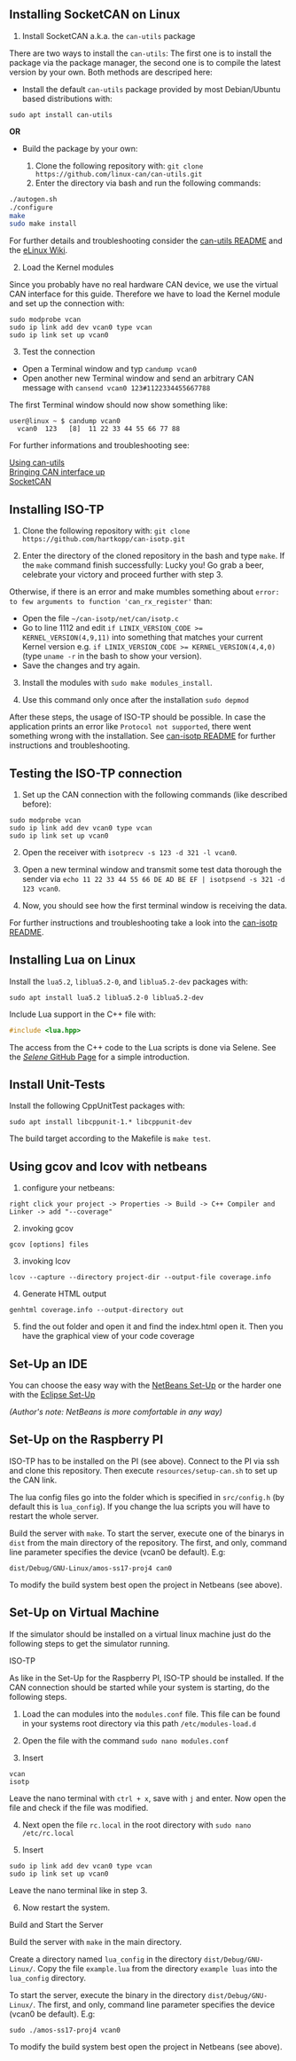 ## Installing SocketCAN on Linux

1. Install SocketCAN a.k.a. the `can-utils` package

There are two ways to install the `can-utils`: The first one is to install the package via the package manager, the second one is to compile the latest version by your own. Both methods are descriped here:

* Install the default `can-utils` package provided by most Debian/Ubuntu based distributions with:
```
sudo apt install can-utils
```
**OR**

* Build the package by your own:

    1. Clone the following repository with: `git clone https://github.com/linux-can/can-utils.git`
    2. Enter the directory via bash and run the following commands:

```sh
./autogen.sh
./configure
make
sudo make install
```

For further details and troubleshooting consider the [can-utils README](https://github.com/linux-can/can-utils/blob/master/README.md) and the [eLinux Wiki](http://elinux.org/Can-utils).


2. Load the Kernel modules

Since you probably have no real hardware CAN device, we use the virtual CAN interface for this guide. Therefore we have to load the Kernel module and set up the connection with:

    sudo modprobe vcan
    sudo ip link add dev vcan0 type vcan
    sudo ip link set up vcan0


3. Test the connection

* Open a Terminal window and typ `candump vcan0`
* Open another new Terminal window and send an arbitrary CAN message with
  `cansend vcan0 123#1122334455667788`

The first Terminal window should now show something like:

    user@linux ~ $ candump vcan0
      vcan0  123   [8]  11 22 33 44 55 66 77 88

For further informations and troubleshooting see:

[Using can-utils](https://discuss.cantact.io/t/using-can-utils/24)  
[Bringing CAN interface up](http://elinux.org/Bringing_CAN_interface_up)  
[SocketCAN](https://en.wikipedia.org/wiki/SocketCAN)  


## Installing ISO-TP

1. Clone the following repository with: `git clone https://github.com/hartkopp/can-isotp.git`

2. Enter the directory of the cloned repository in the bash and type `make`. If the `make` command finish successfully: Lucky you! Go grab a beer, celebrate your victory and proceed further with step 3.

Otherwise, if there is an error and make mumbles something about `error: to few arguments to function 'can_rx_register'` than:

* Open the file `~/can-isotp/net/can/isotp.c`
* Go to line 1112 and edit `if LINIX_VERSION_CODE >= KERNEL_VERSION(4,9,11)` into something that matches your current Kernel version e.g. `if LINIX_VERSION_CODE >= KERNEL_VERSION(4,4,0)` (type `uname -r` in the bash to show your version).
* Save the changes and try again.

3. Install the modules with `sudo make modules_install`.

4. Use this command only once after the installation `sudo depmod`



After these steps, the usage of ISO-TP should be possible. In case the application prints an error like `Protocol not supported`, there went something wrong with the installation. See [can-isotp README](https://github.com/hartkopp/can-isotp) for further instructions and troubleshooting.


## Testing the ISO-TP connection

1. Set up the CAN connection with the following commands (like described before):
```
sudo modprobe vcan
sudo ip link add dev vcan0 type vcan
sudo ip link set up vcan0
```
2. Open the receiver with `isotprecv -s 123 -d 321 -l vcan0`.

3. Open a new terminal window and transmit some test data thorough the sender via `echo 11 22 33 44 55 66 DE AD BE EF | isotpsend -s 321 -d 123 vcan0`.

4. Now, you should see how the first terminal window is receiving the data.

For further instructions and troubleshooting take a look into the [can-isotp README](https://github.com/hartkopp/can-isotp).

## Installing Lua on Linux

Install the `lua5.2`, `liblua5.2-0`, and `liblua5.2-dev` packages with:

    sudo apt install lua5.2 liblua5.2-0 liblua5.2-dev

Include Lua support in the C++ file with:

```cpp
#include <lua.hpp>
```

The access from the C++ code to the Lua scripts is done via Selene. See the [_Selene_ GitHub Page](https://github.com/jeremyong/Selene) for a simple introduction.


## Install Unit-Tests

Install the following CppUnitTest packages with:

    sudo apt install libcppunit-1.* libcppunit-dev

The build target according to the Makefile is `make test`.

## Using gcov and lcov with netbeans

1. configure your netbeans:
```
right click your project -> Properties -> Build -> C++ Compiler and Linker -> add "--coverage"
```
2. invoking gcov
```	
gcov [options] files
```
3. invoking lcov
```
lcov --capture --directory project-dir --output-file coverage.info
```
4. Generate HTML output
```
genhtml coverage.info --output-directory out
```
5. find the out folder and open it and find the index.html open it. Then you have the graphical view of your code coverage


## Set-Up an IDE

You can choose the easy way with the [NetBeans Set-Up](NetBeansSetUp.md) or the harder one with the [Eclipse Set-Up](EclipseSetUp.md)

_(Author's note: NetBeans is more comfortable in any way)_


## Set-Up on the Raspberry PI

ISO-TP has to be installed on the PI (see above). Connect to the PI via ssh and clone this repository. Then execute `resources/setup-can.sh` to set up the CAN link.

The lua config files go into the folder which is specified in `src/config.h` (by default this is `lua_config`). If you change the lua scripts you will have to restart the whole server.

Build the server with `make`. To start the server, execute one of the binarys in `dist` from the main directory of the repository. The first, and only, command line parameter specifies the device (vcan0 be default). E.g:
```
dist/Debug/GNU-Linux/amos-ss17-proj4 can0
```

To modify the build system best open the project in Netbeans (see above).

## Set-Up on Virtual Machine
If the simulator should be installed on a virtual linux machine just do the following steps to get the simulator running.

ISO-TP

As like in the Set-Up for the Raspberry PI, ISO-TP should be installed. If the CAN connection should be started while your system is starting, do the following steps.

1. Load the can modules into the `modules.conf` file. This file can be found in your systems root directory via this path `/etc/modules-load.d`

2. Open the file with the command `sudo nano modules.conf`

3. Insert 
```
vcan
isotp
```
Leave the nano terminal with `ctrl + x`, save with `j` and enter. Now open the file and check if the file was modified.

4. Next open the file `rc.local` in the root directory with `sudo nano /etc/rc.local`

5. Insert
```
sudo ip link add dev vcan0 type vcan
sudo ip link set up vcan0
```
Leave the nano terminal like in step 3.

6. Now restart the system.

Build and Start the Server

Build the server with `make` in the main directory. 

Create a directory named `lua_config` in the directory `dist/Debug/GNU-Linux/`. Copy the file `example.lua` from the directory `example luas` into the `lua_config` directory.

To start the server, execute the binary in the directory `dist/Debug/GNU-Linux/`. The first, and only, command line parameter specifies the device (vcan0 be default). E.g:
```
sudo ./amos-ss17-proj4 vcan0
```

To modify the build system best open the project in Netbeans (see above).






